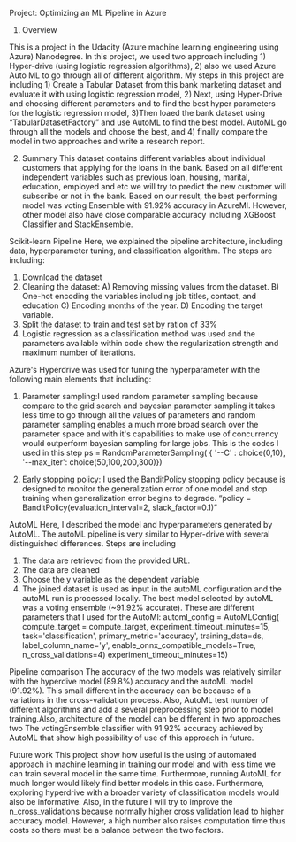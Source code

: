 Project: Optimizing an ML Pipeline in Azure
1.	Overview

This is a project in the Udacity (Azure machine learning engineering using Azure) Nanodegree. In this project, we used two approach including 1) Hyper-drive (using logistic regression algorithms), 2) also we used Azure Auto ML to go through all of different algorithm. My steps in this project are including 1) Create a Tabular Dataset from this bank marketing dataset and evaluate it with using logistic regression model, 2) Next, using Hyper-Drive and choosing different parameters and to find the best hyper parameters for the logistic regression model, 3)Then loaed the bank dataset using “TabularDatasetFactory” and use AutoML to find the best model. AutoML go through all the models and choose the best, and 4) finally compare the model in two approaches and write a research report.

2.	Summary
This dataset contains different variables about individual customers that applying for the loans in the bank. Based on all different independent variables such as previous loan, housing, marital, education, employed and etc we will try to predict the new customer will subscribe or not in the bank. Based on our result, the best performing model was voting Ensemble with 91.92% accuracy in AzureMl. However, other model also have close comparable accuracy including XGBoost Classifier and StackEnsemble.


Scikit-learn Pipeline
Here, we explained the pipeline architecture, including data, hyperparameter tuning, and classification algorithm. The steps are including: 
1)	Download the dataset
2)	Cleaning the dataset:
A)	Removing missing values from the dataset.
B)	One-hot encoding the variables including  job titles, contact, and education 
C)	Encoding months of the year.
D)	Encoding the target variable.
3)	Split the dataset to train and test set by ration of 33%
4)	Logistic regression as a classification method was used  and the parameters available within code show the regularization strength and maximum number of iterations.

Azure's Hyperdrive was used for tuning the hyperparameter with the following main elements that including:
1)	Parameter sampling:I used random parameter sampling because compare to the grid search and bayesian parameter sampling it takes less time to go through all the values of parameters and random parameter sampling enables a much more broad search over the parameter space and with it's capabilities to make use of concurrency would outperform bayesian sampling for large jobs. This is the codes I used in this step
ps = RandomParameterSampling(
{
'--C' : choice(0,10),
      '--max_iter': choice(50,100,200,300)})

2)	Early stopping policy: I used the BanditPolicy stopping policy because is designed to monitor the generalization error of one model and stop training when generalization error begins to degrade.
“policy = BanditPolicy(evaluation_interval=2, slack_factor=0.1)”


AutoML
Here, I described the model and hyperparameters generated by AutoML.
The autoML pipeline is very similar to Hyper-drive with several distinguished differences. Steps are including
1)	The data are retrieved from the provided URL.
2)	The data are cleaned 
3)	Choose the y variable as the dependent variable
4)	The joined dataset is used as input in the autoML configuration and the autoML run is processed locally.
The best model selected by autoML was a voting ensemble (~91.92% accurate). 
These are different parameters that I used for the AutoMl:
automl_config = AutoMLConfig(
    compute_target = compute_target,
    experiment_timeout_minutes=15,
    task='classification',
    primary_metric='accuracy',
    training_data=ds,
    label_column_name='y',
    enable_onnx_compatible_models=True,
    n_cross_validations=4)
experiment_timeout_minutes=15)


Pipeline comparison
The accuracy of the two models was relatively similar with the hyperdive model (89.8%) accuracy and the autoML model (91.92%). This small different in the accuracy can be because of a variations in the cross-validation process. Also, AutoML test number of different algorithms and add a several preprocessing step prior to model training.Also, architecture of the model can be different in two approaches two
The votingEnsemble classifier with 91.92% accuracy achieved by AutoML that show high possibility of use of this approach in future.


Future work
This project show how useful is the using of automated approach in machine learning in training our model and with less time we can train several model in the same time. Furthermore, running AutoML for much longer would likely find better models in this case. Furthermore, exploring hyperdrive with a broader variety of classification models would also be informative. Also, in the future I will try to improve the n_cross_validations because normally higher cross validation lead to higher accuracy model. However, a high number also raises computation time thus costs so there must be a balance between the two factors.

